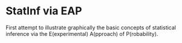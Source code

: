 StatInf via EAP
===============

First attempt to illustrate graphically the basic concepts of statistical inference via the E(experimental) A(pproach) of P(robability).
